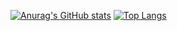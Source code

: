 [![Anurag's GitHub stats](https://github-readme-stats.vercel.app/api?username=mi11km)](https://github.com/anuraghazra/github-readme-stats)
[![Top Langs](https://github-readme-stats.vercel.app/api/top-langs/?username=mi11km&layout=compact )](https://github.com/anuraghazra/github-readme-stats)

